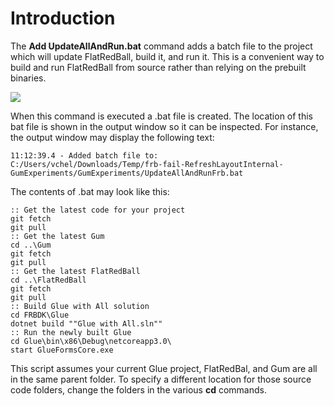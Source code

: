 # Introduction

The **Add UpdateAllAndRun.bat** command adds a batch file to the project which will update FlatRedBall, build it, and run it. This is a convenient way to build and run FlatRedBall from source rather than relying on the prebuilt binaries.

![](../../../.gitbook/assets/2022-04-img\_624732ade314c.png)

When this command is executed a .bat file is created. The location of this bat file is shown in the output window so it can be inspected. For instance, the output window may display the following text:

```
11:12:39.4 - Added batch file to:
C:/Users/vchel/Downloads/Temp/frb-fail-RefreshLayoutInternal-GumExperiments/GumExperiments/UpdateAllAndRunFrb.bat
```

The contents of .bat may look like this:

```
:: Get the latest code for your project
git fetch
git pull
:: Get the latest Gum
cd ..\Gum
git fetch
git pull
:: Get the latest FlatRedBall
cd ..\FlatRedBall
git fetch
git pull
:: Build Glue with All solution
cd FRBDK\Glue
dotnet build ""Glue with All.sln""
:: Run the newly built Glue
cd Glue\bin\x86\Debug\netcoreapp3.0\
start GlueFormsCore.exe
```

This script assumes your current Glue project, FlatRedBal, and Gum are all in the same parent folder. To specify a different location for those source code folders, change the folders in the various **cd** commands.
